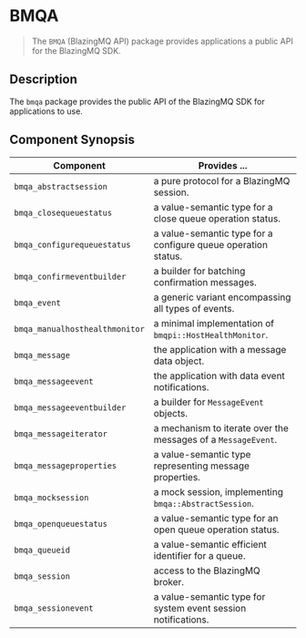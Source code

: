 BMQA
====
> The `BMQA` (BlazingMQ API) package provides applications a public API for the
> BlazingMQ SDK.


Description
-----------
The `bmqa` package provides the public API of the BlazingMQ SDK for
applications to use.

Component Synopsis
------------------
Component                      | Provides ...
-------------------------------|-----------------------------------------------------------
`bmqa_abstractsession`         | a pure protocol for a BlazingMQ session.
`bmqa_closequeuestatus`        | a value-semantic type for a close queue operation status.
`bmqa_configurequeuestatus`    | a value-semantic type for a configure queue operation status.
`bmqa_confirmeventbuilder`     | a builder for batching confirmation messages.
`bmqa_event`                   | a generic variant encompassing all types of events.
`bmqa_manualhosthealthmonitor` | a minimal implementation of `bmqpi::HostHealthMonitor`.
`bmqa_message`                 | the application with a message data object.
`bmqa_messageevent`            | the application with data event notifications.
`bmqa_messageeventbuilder`     | a builder for `MessageEvent` objects.
`bmqa_messageiterator`         | a mechanism to iterate over the messages of a `MessageEvent`.
`bmqa_messageproperties`       | a value-semantic type representing message properties.
`bmqa_mocksession`             | a mock session, implementing `bmqa::AbstractSession`.
`bmqa_openqueuestatus`         | a value-semantic type for an open queue operation status.
`bmqa_queueid`                 | a value-semantic efficient identifier for a queue.
`bmqa_session`                 | access to the BlazingMQ broker.
`bmqa_sessionevent`            | a value-semantic type for system event session notifications.
